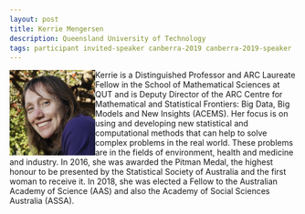 ```yaml
---
layout: post
title: Kerrie Mengersen
description: Queensland University of Technology
tags: participant invited-speaker canberra-2019 canberra-2019-speaker
---
```

<img align="left" width="150" height="150" src="/events/2019-04-canberra/people/Mengersen_Kerrie.jpg" alt="Kerrie Mengersen"/>Kerrie is a Distinguished Professor and ARC Laureate Fellow in the School of Mathematical Sciences at QUT and is Deputy Director of the ARC Centre for Mathematical and Statistical Frontiers: Big Data, Big Models and New Insights (ACEMS). Her focus is on using and developing new statistical and computational methods that can help to solve complex problems in the real world. These problems are in the fields of environment, health and medicine and industry. In 2016, she was awarded the Pitman Medal, the highest honour to be presented by the Statistical Society of Australia and the first woman to receive it. In 2018, she was elected a Fellow to the Australian Academy of Science (AAS) and also the Academy of Social Sciences Australia (ASSA).  

<a href="https://staff.qut.edu.au/staff/k.mengersen" title="Homepage" target="_blank" rel="noopener">
  <i class="fa fa-home fa-2x" style="color:#4FB3A9"></i>
</a>&nbsp;
<a href="https://twitter.com/KerrieMengersen" title="Twitter" target="_blank"
rel="noopener">
  <i class="fa fa-twitter fa-2x" style="color:#4FB3A9"></i>
</a>
